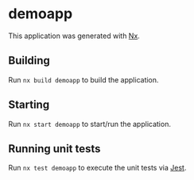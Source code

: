 # demoapp

This application was generated with [Nx](https://nx.dev).

## Building

Run `nx build demoapp` to build the application.

## Starting

Run `nx start demoapp` to start/run the application.

## Running unit tests

Run `nx test demoapp` to execute the unit tests via [Jest](https://jestjs.io).
